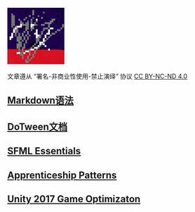![lambda](./images/lambda.png)

文章遵从 “署名-非商业性使用-禁止演绎” 协议
[CC BY-NC-ND 4.0](https://creativecommons.org/licenses/by-nc-nd/4.0/deed.zh)

## [Markdown语法](./notes/markdown.md)

## [DoTween文档](./notes/dotween.md)

## [SFML Essentials](./notes/sfmlEssentials.md)

## [Apprenticeship Patterns](./notes/apprentPatterns.md)

## [Unity 2017 Game Optimizaton](./notes/unityOptimization.md)
